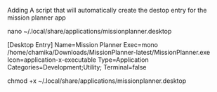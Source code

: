 Adding A script that will automatically create the destop entry for the mission planner app

nano ~/.local/share/applications/missionplanner.desktop

[Desktop Entry]
Name=Mission Planner
Exec=mono /home/chamika/Downloads/MissionPlanner-latest/MissionPlanner.exe
Icon=application-x-executable
Type=Application
Categories=Development;Utility;
Terminal=false


chmod +x ~/.local/share/applications/missionplanner.desktop


